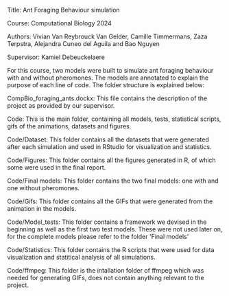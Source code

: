 Title: Ant Foraging Behaviour simulation

Course: Computational Biology 2024

Authors: Vivian Van Reybrouck Van Gelder, Camille Timmermans, Zaza Terpstra, Alejandra Cuneo del Aguila and Bao Nguyen

Supervisor: Kamiel Debeuckelaere

For this course, two models were built to simulate ant foraging behaviour with and without pheromones. The models are annotated to explain the purpose of each line of code.
The folder structure is explained below:

CompBio_foraging_ants.dockx: This file contains the description of the project as provided by our supervisor.

Code: This is the main folder, containing all models, tests, statistical scripts, gifs of the animations, datasets and figures.

Code/Dataset: This folder contains all the datasets that were generated after each simulation and used in RStudio for visualization and statistics.

Code/Figures: This folder contains all the figures generated in R, of which some were used in the final report.

Code/Final models: This folder contains the two final models: one with and one without pheromones.

Code/Gifs: This folder contains all the GIFs that were generated from the animation in the models.

Code/Model_tests: This folder contains a framework we devised in the beginning as well as the first two test models. These were not used later on, for the complete models please refer to the folder 'Final models'

Code/Statistics: This folder contains the R scripts that were used for data visualization and statitical analysis of all simulations.

Code/ffmpeg: This folder is the intallation folder of ffmpeg which was needed for generating GIFs, does not contain anything relevant to the project.
